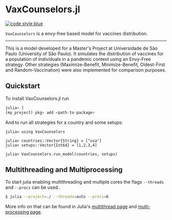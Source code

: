 # VaxCounselors.jl

[![code style blue](https://img.shields.io/badge/code%20style-blue-4495d1.svg)](https://github.com/invenia/BlueStyle)

`VaxCounselors` is a envy-free based model for vaccines distribution.

----

This is a model developed for a Master's Project at Universidade de São Paulo (University
of São Paulo). It simulates the distribution of vaccines for a population of individuals in
a pandemic context using an Envy-Free strategy. Other strategies (Maximize-Benefit,
Minimize-Benefit, Oldest-First and Random-Vaccination) were also implemented for comparison
purposes.

## Quickstart

To install VaxCounselors.jl run

```julia
julia> ]
(my_project) pkg> add <path-to-package>
```

And to run all strategies for a country and some setups:

```julia-repl
julia> using VaxCounselors

julia> countries::Vector{String} = ["usa"]
julia> setups::Vector{Int64} = [1,2,3,4]

julia> VaxCounselors.run_model(countries, setups)
```


## Multithreading and Multiprocessing

To start julia enabling multithreading and multiple cores the flags `--threads` and
`--procs` can be used .

```bash
$ julia --project=./ --threads=auto --procs=6
```

More info on that can be found in Julia's
[multithread page](https://docs.julialang.org/en/v1/manual/multi-threading/#) and
[multi-processing page](https://docs.julialang.org/en/v1/manual/distributed-computing/).
